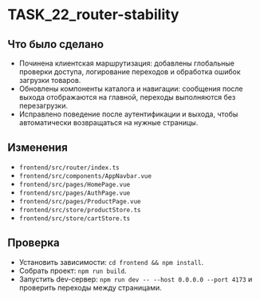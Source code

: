 # TASK_22_router-stability

## Что было сделано
- Починена клиентская маршрутизация: добавлены глобальные проверки доступа, логирование переходов и обработка ошибок загрузки товаров.
- Обновлены компоненты каталога и навигации: сообщения после выхода отображаются на главной, переходы выполняются без перезагрузки.
- Исправлено поведение после аутентификации и выхода, чтобы автоматически возвращаться на нужные страницы.

## Изменения
- `frontend/src/router/index.ts`
- `frontend/src/components/AppNavbar.vue`
- `frontend/src/pages/HomePage.vue`
- `frontend/src/pages/AuthPage.vue`
- `frontend/src/pages/ProductPage.vue`
- `frontend/src/store/productStore.ts`
- `frontend/src/store/cartStore.ts`

## Проверка
- Установить зависимости: `cd frontend && npm install`.
- Собрать проект: `npm run build`.
- Запустить dev-сервер: `npm run dev -- --host 0.0.0.0 --port 4173` и проверить переходы между страницами.
